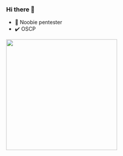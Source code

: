 ### Hi there 👋

- 🌱 Noobie pentester
- ✔️ OSCP 

<img width="300px" src="https://user-images.githubusercontent.com/68731560/180169808-0f05ff36-b723-4a1a-93b4-379cccca9c3b.gif"/>

<!--
**Licornily/Licornily** is a ✨ _special_ ✨ repository because its `README.md` (this file) appears on your GitHub profile.

Here are some ideas to get you started:

- 🔭 I’m currently working on ...
- 🌱 I’m currently learning ...
- 👯 I’m looking to collaborate on ...
- 🤔 I’m looking for help with ...
- 💬 Ask me about ...
- 📫 How to reach me: ...
- 😄 Pronouns: ...
- ⚡ Fun fact: ...
-->
